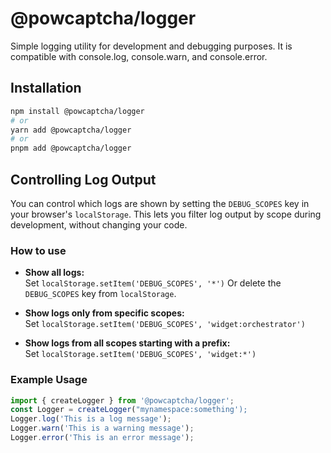 # @powcaptcha/logger

Simple logging utility for development and debugging purposes. It is compatible with console.log, console.warn, and console.error.

## Installation

```bash
npm install @powcaptcha/logger
# or
yarn add @powcaptcha/logger
# or
pnpm add @powcaptcha/logger
```

## Controlling Log Output

You can control which logs are shown by setting the `DEBUG_SCOPES` key in your browser's `localStorage`. This lets you filter log output by scope during development, without changing your code.

### How to use

- **Show all logs:**  
   Set `localStorage.setItem('DEBUG_SCOPES', '*')`
  Or delete the `DEBUG_SCOPES` key from `localStorage`.

- **Show logs only from specific scopes:**  
   Set `localStorage.setItem('DEBUG_SCOPES', 'widget:orchestrator')`

- **Show logs from all scopes starting with a prefix:**  
   Set `localStorage.setItem('DEBUG_SCOPES', 'widget:*')`

### Example Usage

```javascript
import { createLogger } from '@powcaptcha/logger';
const Logger = createLogger("mynamespace:something');
Logger.log('This is a log message');
Logger.warn('This is a warning message');
Logger.error('This is an error message');
```
